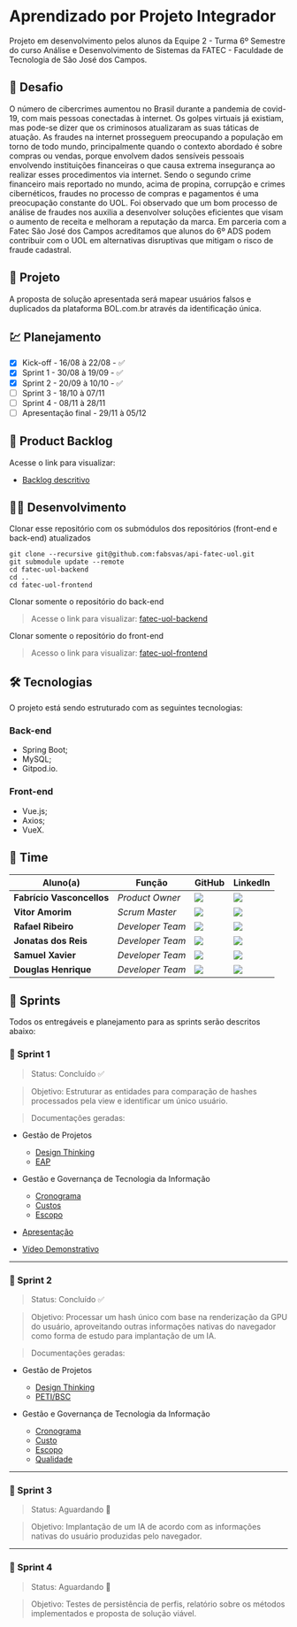 # Aprendizado por Projeto Integrador
Projeto em desenvolvimento pelos alunos da Equipe 2 - Turma 6º Semestre do curso Análise e Desenvolvimento de Sistemas da FATEC - Faculdade de Tecnologia de São José dos Campos.

## 📌 Desafio
O número de cibercrimes aumentou no Brasil durante a pandemia de covid-19, com mais pessoas conectadas à internet. Os golpes virtuais já existiam, mas pode-se dizer que os criminosos atualizaram as suas táticas de atuação. As fraudes na internet prosseguem preocupando a população em torno de todo mundo, principalmente quando o contexto abordado é sobre compras ou vendas, porque envolvem dados sensíveis pessoais envolvendo instituições financeiras o que causa extrema insegurança ao realizar esses procedimentos via internet.
Sendo o segundo crime financeiro mais reportado no mundo, acima de propina, corrupção e crimes cibernéticos, fraudes no processo de compras e pagamentos é uma preocupação constante do UOL.
Foi observado que um bom processo de análise de fraudes nos auxilia a desenvolver soluções eficientes que visam o aumento de receita e melhoram a reputação da marca.
Em parceria com a Fatec São José dos Campos acreditamos que alunos do 6º ADS podem contribuir com o UOL em alternativas disruptivas que mitigam o risco de fraude cadastral.

## 🏁 Projeto
A proposta de solução apresentada será mapear usuários falsos e duplicados da plataforma BOL.com.br através da identificação única.

## 💹 Planejamento
- [x] Kick-off - 16/08 à 22/08 - ✅
- [x] Sprint 1 - 30/08 à 19/09 - ✅
- [x] Sprint 2 - 20/09 à 10/10 - ✅ 
- [ ] Sprint 3 - 18/10 à 07/11
- [ ] Sprint 4 - 08/11 à 28/11
- [ ] Apresentação final - 29/11 à 05/12

## 📃 Product Backlog
Acesse o link para visualizar:
 - [Backlog descritivo](/documentacao/backlog.rst)

## 👨‍💻 Desenvolvimento
Clonar esse repositório com os submódulos dos repositórios (front-end e back-end) atualizados
```
git clone --recursive git@github.com:fabsvas/api-fatec-uol.git
git submodule update --remote
cd fatec-uol-backend
cd ..
cd fatec-uol-frontend
```
Clonar somente o repositório do back-end
> Acesse o link para visualizar: [fatec-uol-backend](https://github.com/fabsvas/fatec-uol-backend/)

Clonar somente o repositório do front-end
> Acesso o link para visualizar: [fatec-uol-frontend](https://github.com/fabsvas/fatec-uol-backend/)

## 🛠 Tecnologias
O projeto está sendo estruturado com as seguintes tecnologias:

### Back-end
- Spring Boot;
- MySQL;
- Gitpod.io.

### Front-end
- Vue.js;
- Axios;
- VueX.

## 🏢 Time

| Aluno(a)         | Função           | GitHub                                                         | LinkedIn                                              |
| ---------------- | ---------------- | -------------------------------------------------------------- | ----------------------------------------------------- |
|__Fabrício Vasconcellos__  | *Product Owner*  | [![](https://bit.ly/3f9Xo0P)](https://github.com/fabsvas)| [![](https://bit.ly/2P1ZogM)](https://www.linkedin.com/in/fabsvas/) |
|__Vitor Amorim__  | *Scrum Master* | [![](https://bit.ly/3f9Xo0P)](https://github.com/MaguinhoD)  | [![](https://bit.ly/2P1ZogM)](https://www.linkedin.com/in/vitor-amorim-07474793/) |
|__Rafael Ribeiro__| *Developer Team* | [![](https://bit.ly/3f9Xo0P)](https://github.com/RafaRibeiroRodri) | [![](https://bit.ly/2P1ZogM)](https://www.linkedin.com/in/rafael-ribeiro-31880019b/) |
|__Jonatas dos Reis__ | *Developer Team* | [![](https://bit.ly/3f9Xo0P)](https://github.com/JonnReis)   | [![](https://bit.ly/2P1ZogM)](https://www.linkedin.com/in/jonatas-reis-a15052148/) |
|__Samuel Xavier__| *Developer Team* | [![](https://bit.ly/3f9Xo0P)](https://github.com/krusader1982) | [![](https://bit.ly/2P1ZogM)](https://www.linkedin.com/in/samuel-dias-xavier-2984a0106/) |
|__Douglas Henrique__| *Developer Team* | [![](https://bit.ly/3f9Xo0P)](https://github.com/DhBarboza) | [![](https://bit.ly/2P1ZogM)](https://www.linkedin.com/in/developer-dhbarboza/) |

## :open_file_folder: Sprints
Todos os entregáveis e planejamento para as sprints serão descritos abaixo:

### :memo: Sprint 1
> Status: Concluído ✅

> Objetivo: Estruturar as entidades para comparação de hashes processados pela view e identificar um único usuário.

> Documentações geradas:

- Gestão de Projetos
   - [Design Thinking](/documentacao/SPRINT_1/GP/Design-Thinking.pdf)
   - [EAP](/documentacao/SPRINT_1/GP/EAP.pdf)

- Gestão e Governança de Tecnologia da Informação
	- [Cronograma](/documentacao/SPRINT_1/GGTI/Gerenciamento_Cronograma_UOL.pdf)
	- [Custos](/documentacao/SPRINT_1/GGTI/Gerenciamento_Custos_UOL.pdf)
	- [Escopo](/documentacao/SPRINT_1/GGTI/Gerenciamento_Escopo_UOL.pdf)

- [Apresentação](/documentacao/SPRINT_1/Apresentação.pptx)
- [Vídeo Demonstrativo](/documentacao/SPRINT_1/Vídeo_Apresentação.mp4)

___

### :memo: Sprint 2
> Status: Concluído ✅

> Objetivo: Processar um hash único com base na renderização da GPU do usuário, aproveitando outras informações nativas do navegador como forma de estudo para implantação de um IA.

> Documentações geradas:

- Gestão de Projetos
	- [Design Thinking](/documentacao/SPRINT_2/GP/Design-Thinking.pdf)
	- [PETI/BSC](/documentacao/SPRINT_2/GP/Planejamento-Estrategico-TI.pdf)

- Gestão e Governança de Tecnologia da Informação
	- [Cronograma](/documentacao/SPRINT_2/GGTI/Gerenciamento_Cronograma.pdf)
	- [Custo](/documentacao/SPRINT_2/GGTI/Gerenciamento_Custo.pdf)
	- [Escopo](/documentacao/SPRINT_2/GGTI/Gerenciamento_Escopo.jpeg)
	- [Qualidade](/documentacao/SPRINT_2/GGTI/Gerenciamento_Qualidade.xlsx)
___

### :memo: Sprint 3
> Status: Aguardando :triangular_flag_on_post:

> Objetivo: Implantação de um IA de acordo com as informações nativas do usuário produzidas pelo navegador.

___

### :memo: Sprint 4
> Status: Aguardando :triangular_flag_on_post:

> Objetivo: Testes de persistência de perfis, relatório sobre os métodos implementados e proposta de solução viável.


